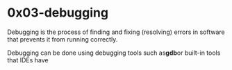 # **0x03-debugging**

Debugging is the process of finding and fixing (resolving) errors in software that
 prevents it from running correctly.

Debugging can be done using debugging tools such as**gdb**or built-in tools that IDEs have
